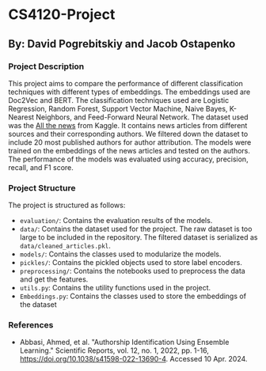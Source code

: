 # CS4120-Project
## By: David Pogrebitskiy and Jacob Ostapenko

### Project Description
This project aims to compare the performance of different classification techniques with different types of embeddings. The embeddings used are Doc2Vec and BERT. The classification techniques used are Logistic Regression, Random Forest, Support Vector Machine, Naive Bayes, K-Nearest Neighbors, and Feed-Forward Neural Network. The dataset used was the [All the news](https://www.kaggle.com/datasets/snapcrack/all-the-news?resource=download) from Kaggle. It contains news articles from different sources and their corresponding authors. We filtered down the dataset to include 20 most published authors for author attribution. The models were trained on the embeddings of the news articles and tested on the authors. The performance of the models was evaluated using accuracy, precision, recall, and F1 score.

### Project Structure
The project is structured as follows:
- `evaluation/`: Contains the evaluation results of the models.
- `data/`: Contains the dataset used for the project. The raw dataset is too large to be included in the repository. The filtered dataset is serialized as `data/cleaned_articles.pkl`.
- `models/`: Contains the classes used to modularize the models.
- `pickles/`: Contains the pickled objects used to store label encoders.
- `preprocessing/`: Contains the notebooks used to preprocess the data and get the features.
- `utils.py`: Contains the utility functions used in the project.
- `Embeddings.py`: Contains the classes used to store the embeddings of the dataset

### References
- Abbasi, Ahmed, et al. "Authorship Identification Using Ensemble Learning." Scientific Reports, vol. 12, no. 1, 2022, pp. 1-16, https://doi.org/10.1038/s41598-022-13690-4. Accessed 10 Apr. 2024.